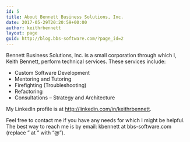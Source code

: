 ```yaml
---
id: 5
title: About Bennett Business Solutions, Inc.
date: 2017-05-29T20:20:59+00:00
author: keithrbennett
layout: page
guid: http://blog.bbs-software.com/?page_id=2
---
```

Bennett Business Solutions, Inc. is a small corporation through which I, Keith Bennett, perform technical services. These services include:

  * Custom Software Development
  * Mentoring and Tutoring
  * Firefighting (Troubleshooting)
  * Refactoring
  * Consultations &#8211; Strategy and Architecture

My LinkedIn profile is at http://linkedin.com/in/keithrbennett.

Feel free to contact me if you have any needs for which I might be helpful. The best way to reach me is by email: kbennett at bbs-software.com (replace &#8221; at &#8221; with &#8220;@&#8221;).

&nbsp;

&nbsp;
